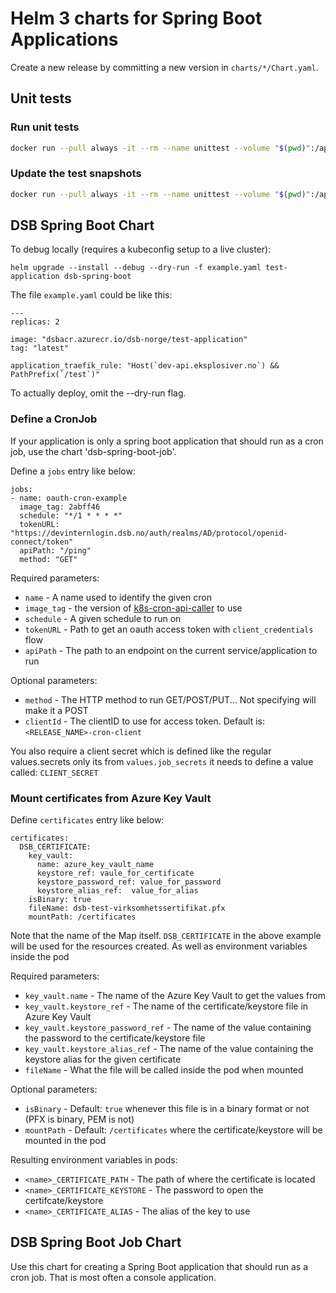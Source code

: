 # Helm 3 charts for Spring Boot Applications

Create a new release by committing a new version in `charts/*/Chart.yaml`.

## Unit tests

### Run unit tests
```bash
docker run --pull always -it --rm --name unittest --volume "$(pwd)":/apps quintush/helm-unittest --helm3 charts/*
```

### Update the test snapshots
```bash
docker run --pull always -it --rm --name unittest --volume "$(pwd)":/apps quintush/helm-unittest --helm3 --update-snapshot charts/*
```

## DSB Spring Boot Chart

To debug locally (requires a kubeconfig setup to a live cluster):

    helm upgrade --install --debug --dry-run -f example.yaml test-application dsb-spring-boot

The file `example.yaml` could be like this:

    ---
    replicas: 2

    image: "dsbacr.azurecr.io/dsb-norge/test-application"
    tag: "latest"

    application_traefik_rule: "Host(`dev-api.eksplosiver.no`) && PathPrefix(`/test`)"

To actually deploy, omit the --dry-run flag.

### Define a CronJob

If your application is only a spring boot application that should run as a cron job, use the chart 'dsb-spring-boot-job'.

Define a `jobs` entry like below:

    jobs:
    - name: oauth-cron-example
      image_tag: 2abff46
      schedule: "*/1 * * * *"
      tokenURL: "https://devinternlogin.dsb.no/auth/realms/AD/protocol/openid-connect/token"
      apiPath: "/ping"
      method: "GET"

Required parameters:
* `name` - A name used to identify the given cron
* `image_tag` - the version of [k8s-cron-api-caller](https://github.com/dsb-norge/k8s-cron-api-caller) to use
* `schedule` - A given schedule to run on
* `tokenURL` - Path to get an oauth access token with `client_credentials` flow
* `apiPath` - The path to an endpoint on the current service/application to run

Optional parameters:
* `method` - The HTTP method to run GET/POST/PUT... Not specifying will make it a POST
* `clientId` - The clientID to use for access token. Default is: `<RELEASE_NAME>-cron-client`


You also require a client secret which is defined like the regular values.secrets only its from `values.job_secrets`
it needs to define a value called: `CLIENT_SECRET`

### Mount certificates from Azure Key Vault

Define `certificates` entry like below:

    certificates:
      DSB_CERTIFICATE:
        key_vault:
          name: azure_key_vault_name
          keystore_ref: vaule_for_certificate
          keystore_password_ref: value_for_password
          keystore_alias_ref:  value_for_alias
        isBinary: true
        fileName: dsb-test-virksomhetssertifikat.pfx
        mountPath: /certificates

Note that the name of the Map itself. `DSB_CERTIFICATE` in the above example will be used for the resources
created. As well as environment variables inside the pod

Required parameters:
* `key_vault.name` - The name of the Azure Key Vault to get the values from
* `key_vault.keystore_ref` - The name of the certificate/keystore file in Azure Key Vault
* `key_vault.keystore_password_ref` - The name of the value containing the password to the certificate/keystore file
* `key_vault.keystore_alias_ref` - The name of the value containing the keystore alias for the given certificate
* `fileName` - What the file will be called inside the pod when mounted

Optional parameters:
* `isBinary` - Default: `true` whenever this file is in a binary format or not (PFX is binary, PEM is not)
* `mountPath` - Default: `/certificates` where the certificate/keystore will be mounted in the pod

Resulting environment variables in pods:
* `<name>_CERTIFICATE_PATH` - The path of where the certificate is located
* `<name>_CERTIFICATE_KEYSTORE` - The password to open the certifcate/keystore
* `<name>_CERTIFICATE_ALIAS` - The alias of the key to use

## DSB Spring Boot Job Chart

Use this chart for creating a Spring Boot application that should run as a cron job. That is most often a console application.
